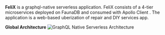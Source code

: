 **FeliX** is a graphql-native serverless application.
FeliX consists of a 4-tier microservices deployed on FaunaDB and consumed with Apollo Client . The application is a
web-based uberization of repair and DIY services app.

**Global Architecture**
![GraphQL Native Serverless Architecture](https://drive.google.com/file/d/1hyqoPrVKcZ76lY7CHCVaePctzhdb5lvr/view?usp=sharing)
